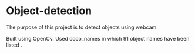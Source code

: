 <h1>Object-detection</h1>
<p>The purpose of this project is to detect objects using webcam.</p>
<p>Built using OpenCv. Used coco_names in which 91 object names have been listed .</p>
